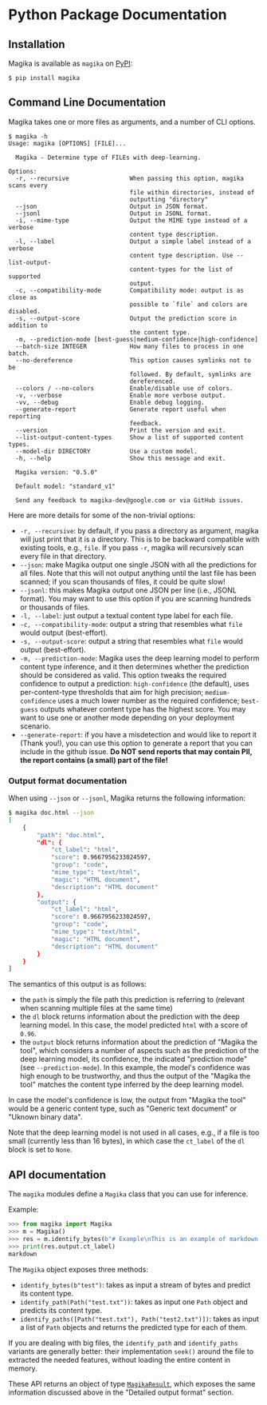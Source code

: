 # Python Package Documentation

## Installation

Magika is available as `magika` on [PyPI](https://pypi.org/project/magika):

```shell
$ pip install magika
```

## Command Line Documentation

Magika takes one or more files as arguments, and a number of CLI options.

```help
$ magika -h
Usage: magika [OPTIONS] [FILE]...

  Magika - Determine type of FILEs with deep-learning.

Options:
  -r, --recursive                 When passing this option, magika scans every
                                  file within directories, instead of
                                  outputting "directory"
  --json                          Output in JSON format.
  --jsonl                         Output in JSONL format.
  -i, --mime-type                 Output the MIME type instead of a verbose
                                  content type description.
  -l, --label                     Output a simple label instead of a verbose
                                  content type description. Use --list-output-
                                  content-types for the list of supported
                                  output.
  -c, --compatibility-mode        Compatibility mode: output is as close as
                                  possible to `file` and colors are disabled.
  -s, --output-score              Output the prediction score in addition to
                                  the content type.
  -m, --prediction-mode [best-guess|medium-confidence|high-confidence]
  --batch-size INTEGER            How many files to process in one batch.
  --no-dereference                This option causes symlinks not to be
                                  followed. By default, symlinks are
                                  dereferenced.
  --colors / --no-colors          Enable/disable use of colors.
  -v, --verbose                   Enable more verbose output.
  -vv, --debug                    Enable debug logging.
  --generate-report               Generate report useful when reporting
                                  feedback.
  --version                       Print the version and exit.
  --list-output-content-types     Show a list of supported content types.
  --model-dir DIRECTORY           Use a custom model.
  -h, --help                      Show this message and exit.

  Magika version: "0.5.0"

  Default model: "standard_v1"

  Send any feedback to magika-dev@google.com or via GitHub issues.
```

Here are more details for some of the non-trivial options:
- `-r, --recursive`: by default, if you pass a directory as argument, magika will just print that it is a directory. This is to be backward compatible with existing tools, e.g., `file`. If you pass `-r`, magika will recursively scan every file in that directory.
- `--json`: make Magika output one single JSON with all the predictions for all files. Note that this will not output anything until the last file has been scanned; if you scan thousands of files, it could be quite slow!
- `--jsonl`: this makes Magika output one JSON per line (i.e., JSONL format). You may want to use this option if you are scanning hundreds or thousands of files.
- `-l, --label`: just output a textual content type label for each file.
- `-c, --compatibility-mode`: output a string that resembles what `file` would output (best-effort).
- `-s, --output-score`: output a string that resembles what `file` would output (best-effort).
- `-m, --prediction-mode`: Magika uses the deep learning model to perform content type inference, and it then determines whether the prediction should be considered as valid. This option tweaks the required confidence to output a prediction: `high-confidence` (the default), uses per-content-type thresholds that aim for high precision; `medium-confidence` uses a much lower number as the required confidence; `best-guess` outputs whatever content type has the highest score. You may want to use one or another mode depending on your deployment scenario.
- `--generate-report`: if you have a misdetection and would like to report it (Thank you!), you can use this option to generate a report that you can include in the github issue. **Do NOT send reports that may contain PII, the report contains (a small) part of the file!**

### Output format documentation

When using `--json` or `--jsonl`, Magika returns the following information:
```bash
$ magika doc.html --json
[
    {
        "path": "doc.html",
        "dl": {
            "ct_label": "html",
            "score": 0.9667956233024597,
            "group": "code",
            "mime_type": "text/html",
            "magic": "HTML document",
            "description": "HTML document"
        },
        "output": {
            "ct_label": "html",
            "score": 0.9667956233024597,
            "group": "code",
            "mime_type": "text/html",
            "magic": "HTML document",
            "description": "HTML document"
        }
    }
]
```

The semantics of this output is as follows:
- the `path` is simply the file path this prediction is referring to (relevant when scanning multiple files at the same time)
- the `dl` block returns information about the prediction with the deep learning model. In this case, the model predicted `html` with a score of `0.96`.
- the `output` block returns information about the prediction of "Magika the tool", which considers a number of aspects such as the prediction of the deep learning model, its confidence, the indicated "prediction mode" (see `--prediction-mode`). In this example, the model's confidence was high enough to be trustworthy, and thus the output of the "Magika the tool" matches the content type inferred by the deep learning model.

In case the model's confidence is low, the output from "Magika the tool" would be a generic content type, such as "Generic text document" or "Uknown binary data".

Note that the deep learning model is not used in all cases, e.g., if a file is too small (currently less than 16 bytes), in which case the `ct_label` of the `dl` block is set to `None`.


## API documentation

The `magika` modules define a `Magika` class that you can use for inference.

Example:

```python
>>> from magika import Magika
>>> m = Magika()
>>> res = m.identify_bytes(b"# Example\nThis is an example of markdown!")
>>> print(res.output.ct_label)
markdown
```

The `Magika` object exposes three methods:
- `identify_bytes(b"test")`: takes as input a stream of bytes and predict its content type.
- `identify_path(Path("test.txt"))`: takes as input one `Path` object and predicts its content type.
- `identify_paths([Path("test.txt"), Path("test2.txt")])`: takes as input a list of `Path` objects and returns the predicted type for each of them.

If you are dealing with big files, the `identify_path` and `identify_paths` variants are generally better: their implementation `seek()` around the file to extracted the needed features, without loading the entire content in memory.

These API returns an object of type [`MagikaResult`](./magika/types.py), which exposes the same information discussed above in the "Detailed output format" section.
